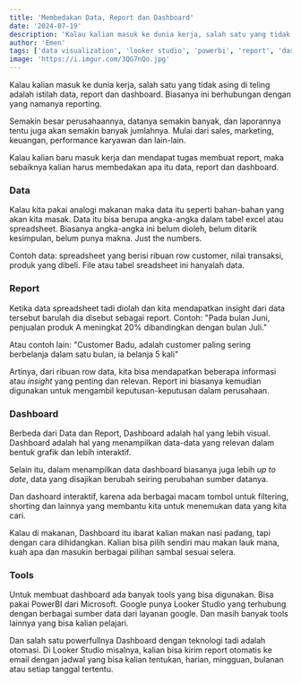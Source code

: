 ```yaml
---
title: 'Membedakan Data, Report dan Dashboard'
date: '2024-07-19'
description: 'Kalau kalian masuk ke dunia kerja, salah satu yang tidak asing di teling adalah istilah data, report dan dashboard. Biasanya ini berhubungan dengan yang namanya reporting.'
author: 'Emen'
tags: ['data visualization', 'looker studio', 'powerbi', 'report', 'dashboard']
image: 'https://i.imgur.com/3QG7nQo.jpg'
---
```


Kalau kalian masuk ke dunia kerja, salah satu yang tidak asing di teling adalah istilah data, report dan dashboard. Biasanya ini berhubungan dengan yang namanya reporting.

Semakin besar perusahaannya, datanya semakin banyak, dan laporannya tentu juga akan semakin banyak jumlahnya. Mulai dari sales, marketing, keuangan, performance karyawan dan lain-lain.

Kalau kalian baru masuk kerja dan mendapat tugas membuat report, maka sebaiknya kalian harus membedakan apa itu data, report dan dashboard.

### Data

Kalau kita pakai analogi makanan maka data itu seperti bahan-bahan yang akan kita masak. Data itu bisa berupa angka-angka dalam tabel excel atau spreadsheet. Biasanya angka-angka ini belum dioleh, belum ditarik kesimpulan, belum punya makna. Just the numbers.

Contoh data: spreadsheet yang berisi ribuan row customer, nilai transaksi, produk yang dibeli. File atau tabel sreadsheet ini hanyalah data.

### Report

Ketika data spreadsheet tadi diolah dan kita mendapatkan insight dari data tersebut barulah dia disebut sebagai report. Contoh: "Pada bulan Juni, penjualan produk A meningkat 20% dibandingkan dengan bulan Juli."

Atau contoh lain: "Customer Badu, adalah customer paling sering berbelanja dalam satu bulan, ia belanja 5 kali"

Artinya, dari ribuan row data, kita bisa mendapatkan beberapa informasi atau _insight_ yang penting dan relevan. Report ini biasanya kemudian digunakan untuk mengambil keputusan-keputusan dalam perusahaan.

### Dashboard

Berbeda dari Data dan Report, Dashboard adalah hal yang lebih visual. Dashboard adalah hal yang menampilkan data-data yang relevan dalam bentuk grafik dan lebih interaktif.

Selain itu, dalam menampilkan data dashboard biasanya juga lebih _up to date_, data yang disajikan berubah seiring perubahan sumber datanya.

Dan dashoard interaktif, karena ada berbagai macam tombol untuk filtering, shorting dan lainnya yang membantu kita untuk menemukan data yang kita cari.

Kalau di makanan, Dashboard itu ibarat kalian makan nasi padang, tapi dengan cara dihidangkan. Kalian bisa pilih sendiri mau makan lauk mana, kuah apa dan masukin berbagai pilihan sambal sesuai selera.

### Tools

Untuk membuat dashboard ada banyak tools yang bisa digunakan. Bisa pakai PowerBI dari Microsoft. Google punya Looker Studio yang terhubung dengan berbagai sumber data dari layanan google. Dan masih banyak tools lainnya yang bisa kalian pelajari.

Dan salah satu powerfullnya Dashboard dengan teknologi tadi adalah otomasi. Di Looker Studio misalnya, kalian bisa kirim report otomatis ke email dengan jadwal yang bisa kalian tentukan, harian, mingguan, bulanan atau setiap tanggal tertentu.

